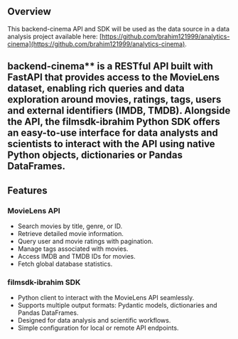## Overview

This backend-cinema API and SDK will be used as the data source in a data analysis project available here: [https://github.com/brahim121999/analytics-cinema](https://github.com/brahim121999/analytics-cinema).

backend-cinema** is a RESTful API built with FastAPI that provides access to the MovieLens dataset, enabling rich queries and data exploration around movies, ratings, tags, users and external identifiers (IMDB, TMDB). Alongside the API, the **filmsdk-ibrahim** Python SDK offers an easy-to-use interface for data analysts and scientists to interact with the API using native Python objects, dictionaries or Pandas DataFrames.
---

## Features

### MovieLens API

- Search movies by title, genre, or ID.
- Retrieve detailed movie information.
- Query user and movie ratings with pagination.
- Manage tags associated with movies.
- Access IMDB and TMDB IDs for movies.
- Fetch global database statistics.

### filmsdk-ibrahim SDK

- Python client to interact with the MovieLens API seamlessly.
- Supports multiple output formats: Pydantic models, dictionaries and Pandas DataFrames.
- Designed for data analysis and scientific workflows.
- Simple configuration for local or remote API endpoints.

